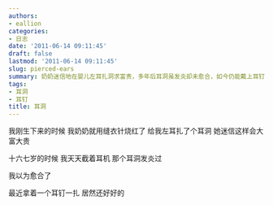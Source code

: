 ```yaml
---
authors:
- eallion
categories:
- 日志
date: '2011-06-14 09:11:45'
draft: false
lastmod: '2011-06-14 09:11:45'
slug: pierced-ears
summary: 奶奶迷信地在婴儿左耳扎洞求富贵，多年后耳洞虽发炎却未愈合，如今仍能戴上耳钉。传统与现实的碰撞令人感慨！
tags:
- 耳洞
- 耳钉
title: 耳洞
---
```

我刚生下来的时候
我奶奶就用缝衣针烧红了
给我左耳扎了个耳洞
她迷信这样会大富大贵

十六七岁的时候
我天天截着耳机
那个耳洞发炎过

我以为愈合了

最近拿着一个耳钉一扎
居然还好好的